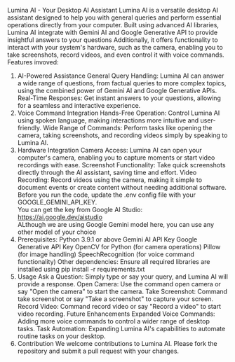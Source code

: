 Lumina AI - Your Desktop AI Assistant
Lumina AI is a versatile desktop AI assistant designed to help you with general queries and perform essential operations directly from your computer. 
Built using advanced AI libraries, Lumina AI integrate with Gemini AI and Google Generative API to provide insightful answers to your questions
Additionally, it offers functionality to interact with your system's hardware, such as the camera, enabling you to take screenshots, record videos, and even control it with voice commands.
Features invoved:
1. AI-Powered Assistance
General Query Handling: Lumina AI can answer a wide range of questions, from factual queries to more complex topics, using the combined power of Gemini AI and Google Generative APIs.
Real-Time Responses: Get instant answers to your questions, allowing for a seamless and interactive experience.
2. Voice Command Integration
Hands-Free Operation: Control Lumina AI using spoken language, making interactions more intuitive and user-friendly.
Wide Range of Commands: Perform tasks like opening the camera, taking screenshots, and recording videos simply by speaking to Lumina AI.
3. Hardware Integration
Camera Access: Lumina AI can open your computer's camera, enabling you to capture moments or start video recordings with ease.
Screenshot Functionality: Take quick screenshots directly through the AI assistant, saving time and effort.
Video Recording: Record videos using the camera, making it simple to document events or create content without needing additional software.
Before you run the code, update the .env config file with your GOOGLE_GEMINI_API_KEY.<br>
You can get the key from Google AI Studio: https://ai.google.dev/aistudio<br>
ALthough we are using Google Gemini model here, you can use any other model of your choice
4. Prerequisites:
Python 3.9.1 or above
Gemini AI API Key
Google Generative API Key
OpenCV for Python (for camera operations)
Pillow (for image handling)
SpeechRecognition (for voice command functionality)
Other dependencies: Ensure all required libraries are installed using pip install -r requirements.txt
5. Usage
Ask a Question: Simply type or say your query, and Lumina AI will provide a response.
Open Camera: Use the command open camera or say "Open the camera" to start the camera.
Take Screenshot: Command take screenshot or say "Take a screenshot" to capture your screen.
Record Video: Command record video or say "Record a video" to start video recording.
Future Enhancements
Expanded Voice Commands: Adding more voice commands to control a wider range of desktop tasks.
Task Automation: Expanding Lumina AI's capabilities to automate routine tasks on your desktop.
6. Contribution
We welcome contributions to Lumina AI. Please fork the repository and submit a pull request with your changes.

